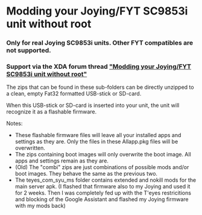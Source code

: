 # Modding your Joying/FYT SC9853i unit without root
### Only for real Joying SC9853i units. Other FYT compatibles are not supported.

### Support via the XDA forum thread ["Modding your Joying/FYT SC9853i unit without root"](https://forum.xda-developers.com/android-auto/android-head-units/modding-joying-fyt-sc9853i-unit-root-t3974357)


The zips that can be found in these sub-folders can be directly unzipped to a clean, empty Fat32 formatted USB-stick or SD-card.

When this USB-stick or SD-card is inserted into your unit, the unit will recognize it as a flashable firmware.

Notes:
* These flashable firmware files will leave all your installed apps and settings as they are. Only the files in these Allapp.pkg files will be overwritten.
* The zips containing boot images will only overwrite the boot image. All apps and settings remain as they are.
* (Old) The "combi" zips are just combinations of possible mods and/or boot images. They behave the same as the previous two.
* The teyes_com_syu_ms folder contains extended and nokill mods for the main server apk. (I flashed that firmware also to my Joying and used it for 2 weeks. Then I was completely fed up with the T'eyes restricitions and blocking of the Google Assistant and flashed my Joying firmware with my mods back)